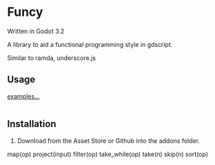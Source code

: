 # Funcy

Written in Godot 3.2

A library to aid a functional programming style in gdscript.

Similar to ramda, underscore.js

## Usage

[examples...](../master/addons/funcy/examples)

```gdscript

```

## Installation

1. Download from the Asset Store or Github into the addons folder.


map(op)
project(input)
filter(op)
take_while(op)
take(n)
skip(n)
sort(op)